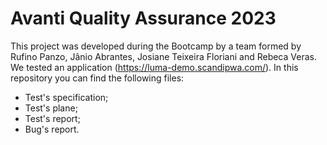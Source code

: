 # Avanti Quality Assurance 2023
This project was developed during the Bootcamp by a team formed by Rufino Panzo, Jânio Abrantes, Josiane Teixeira Floriani and Rebeca Veras.
We tested an application (https://luma-demo.scandipwa.com/). In this repository you can find the following files:
- Test's specification;
- Test's plane;
- Test's report;
- Bug's report.

